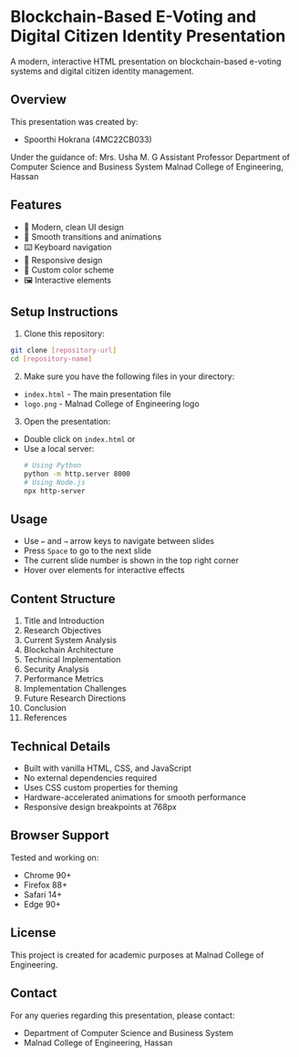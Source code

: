 # Blockchain-Based E-Voting and Digital Citizen Identity Presentation

A modern, interactive HTML presentation on blockchain-based e-voting systems and digital citizen identity management.

## Overview

This presentation was created by:
- Spoorthi Hokrana (4MC22CB033)

Under the guidance of:
Mrs. Usha M. G
Assistant Professor
Department of Computer Science and Business System
Malnad College of Engineering, Hassan

## Features

- 🎯 Modern, clean UI design
- 🎨 Smooth transitions and animations
- ⌨️ Keyboard navigation
- 📱 Responsive design
- 🎨 Custom color scheme
- 🖼️ Interactive elements

## Setup Instructions

1. Clone this repository:
```bash
git clone [repository-url]
cd [repository-name]
```

2. Make sure you have the following files in your directory:
- `index.html` - The main presentation file
- `logo.png` - Malnad College of Engineering logo

3. Open the presentation:
- Double click on `index.html` or
- Use a local server:
  ```bash
  # Using Python
  python -m http.server 8000
  # Using Node.js
  npx http-server
  ```

## Usage

- Use `←` and `→` arrow keys to navigate between slides
- Press `Space` to go to the next slide
- The current slide number is shown in the top right corner
- Hover over elements for interactive effects

## Content Structure

1. Title and Introduction
2. Research Objectives
3. Current System Analysis
4. Blockchain Architecture
5. Technical Implementation
6. Security Analysis
7. Performance Metrics
8. Implementation Challenges
9. Future Research Directions
10. Conclusion
11. References

## Technical Details

- Built with vanilla HTML, CSS, and JavaScript
- No external dependencies required
- Uses CSS custom properties for theming
- Hardware-accelerated animations for smooth performance
- Responsive design breakpoints at 768px

## Browser Support

Tested and working on:
- Chrome 90+
- Firefox 88+
- Safari 14+
- Edge 90+

## License

This project is created for academic purposes at Malnad College of Engineering.

## Contact

For any queries regarding this presentation, please contact:
- Department of Computer Science and Business System
- Malnad College of Engineering, Hassan 